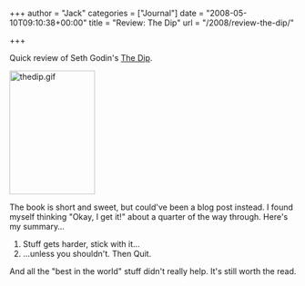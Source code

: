 +++
author = "Jack"
categories = ["Journal"]
date = "2008-05-10T09:10:38+00:00"
title = "Review: The Dip"
url = "/2008/review-the-dip/"

+++

Quick review of Seth Godin's [The Dip][1].

<img src="/files/thedip.gif" alt="thedip.gif" border="0" width="150" height="218" />

The book is short and sweet, but could've been a blog post instead. I found myself thinking "Okay, I get it!" about a quarter of the way through. Here's my summary&#8230;

  1. Stuff gets harder, stick with it&#8230;
  2. &#8230;unless you shouldn't. Then Quit.

And all the "best in the world" stuff didn't really help. It's still worth the read.

 [1]: http://sethgodin.typepad.com/the_dip/